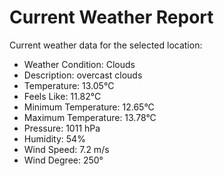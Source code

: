 # Current Weather Report
Current weather data for the selected location:
- Weather Condition: Clouds
- Description: overcast clouds
- Temperature: 13.05°C
- Feels Like: 11.82°C
- Minimum Temperature: 12.65°C
- Maximum Temperature: 13.78°C
- Pressure: 1011 hPa
- Humidity: 54%
- Wind Speed: 7.2 m/s
- Wind Degree: 250°
